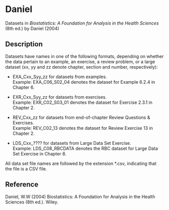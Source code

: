 # Daniel
Datasets in *Biostatistics: A Foundation for Analysis in the Health Sciences* (8th ed.) by Daniel (2004)

## Description
Datasets have names in one of the following formats, depending on whether the data pertain to an example, an exercise, a review problem, or a large dataset (xx, yy and zz denote chapter, section and number, respectively):

* EXA_Cxx_Syy_zz for datasets from examples.  
  Example: EXA_C06_S02_04 denotes the dataset for Example 6.2.4 in Chapter 6.

* EXR_Cxx_Syy_zz for datasets from exercises.  
  Example: EXR_C02_S03_01 denotes the dataset for Exercise 2.3.1 in Chapter 2.

* REV_Cxx_zz for datasets from end-of-chapter Review Questions & Exercises.  
  Example: REV_C02_13 denotes the dataset for Review Exercise 13 in Chapter 2.

* LDS_Cxx_???? for datasets from Large Data Set Exercise.  
  Example: LDS_C08_RBCDATA denotes the RBC dataset for Large Data Set Exercise in Chapter 8.

All data set file names are followed by the extension *.csv, indicating that the file is a CSV file.

## Reference
Daniel, W.W (2004) Biostatistics: A Foundation for Analysis in the Health Sciences (8th ed.). Wiley.